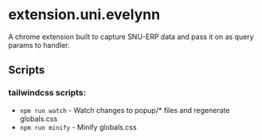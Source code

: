 # extension.uni.evelynn
A chrome extension built to capture SNU-ERP data and pass it on as query params to handler.

## Scripts
### tailwindcss scripts:
- `npm run watch` - Watch changes to popup/* files and regenerate globals.css
- `npm run minify` - Minify globals.css